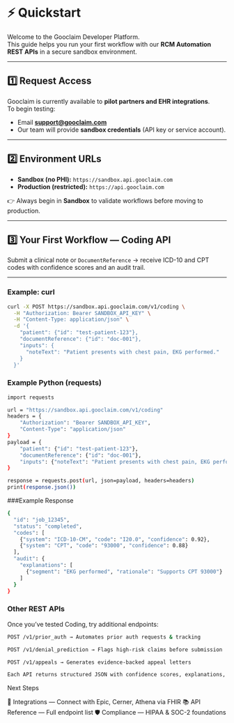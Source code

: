 # ⚡ Quickstart

Welcome to the Gooclaim Developer Platform.  
This guide helps you run your first workflow with our **RCM Automation REST APIs** in a secure sandbox environment.

---

## 1️⃣ Request Access
Gooclaim is currently available to **pilot partners and EHR integrations**.  
To begin testing:  
- Email **support@gooclaim.com**  
- Our team will provide **sandbox credentials** (API key or service account).  

---

## 2️⃣ Environment URLs
- **Sandbox (no PHI):** `https://sandbox.api.gooclaim.com`  
- **Production (restricted):** `https://api.gooclaim.com`  

👉 Always begin in **Sandbox** to validate workflows before moving to production.

---

## 3️⃣ Your First Workflow — Coding API
Submit a clinical note or `DocumentReference` → receive ICD-10 and CPT codes with confidence scores and an audit trail.

---

### Example: curl
```bash
curl -X POST https://sandbox.api.gooclaim.com/v1/coding \
  -H "Authorization: Bearer SANDBOX_API_KEY" \
  -H "Content-Type: application/json" \
  -d '{
    "patient": {"id": "test-patient-123"},
    "documentReference": {"id": "doc-001"},
    "inputs": {
      "noteText": "Patient presents with chest pain, EKG performed."
    }
  }'
```

### Example Python (requests)
```bash
import requests

url = "https://sandbox.api.gooclaim.com/v1/coding"
headers = {
    "Authorization": "Bearer SANDBOX_API_KEY",
    "Content-Type": "application/json"
}
payload = {
    "patient": {"id": "test-patient-123"},
    "documentReference": {"id": "doc-001"},
    "inputs": {"noteText": "Patient presents with chest pain, EKG performed."}
}

response = requests.post(url, json=payload, headers=headers)
print(response.json())
```

###Example Response
```bash
{
  "id": "job_12345",
  "status": "completed",
  "codes": [
    {"system": "ICD-10-CM", "code": "I20.0", "confidence": 0.92},
    {"system": "CPT", "code": "93000", "confidence": 0.88}
  ],
  "audit": {
    "explanations": [
      {"segment": "EKG performed", "rationale": "Supports CPT 93000"}
    ]
  }
}

```

### Other REST APIs

Once you’ve tested Coding, try additional endpoints:

```bash 
POST /v1/prior_auth → Automates prior auth requests & tracking
```

```bash
POST /v1/denial_prediction → Flags high-risk claims before submission
```

```bash
POST /v1/appeals → Generates evidence-backed appeal letters
```

```bash
Each API returns structured JSON with confidence scores, explanations, and audit logs.
```

Next Steps

🔗 Integrations
 — Connect with Epic, Cerner, Athena via FHIR
📚 API Reference
 — Full endpoint list
🛡️ Compliance
 — HIPAA & SOC-2 foundations
